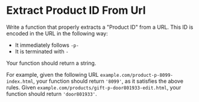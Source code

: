 # Extract Product ID From Url

Write a function that properly extracts a "Product ID" from a URL. This ID is encoded in the URL in the following way:

* It immediately follows `-p-`
* It is terminated with `-`

Your function should return a string.

For example, given the following URL `example.com/product-p-8099-index.html`, your function should return `'8099'`, as it satisfies the above rules.
Given `example.com/products/gift-p-door801933-edit.html`, your function should return `'door801933'`.

